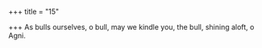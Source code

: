 +++
title = "15"

+++
As bulls ourselves, o bull, may we kindle you, the bull,
shining aloft, o Agni.